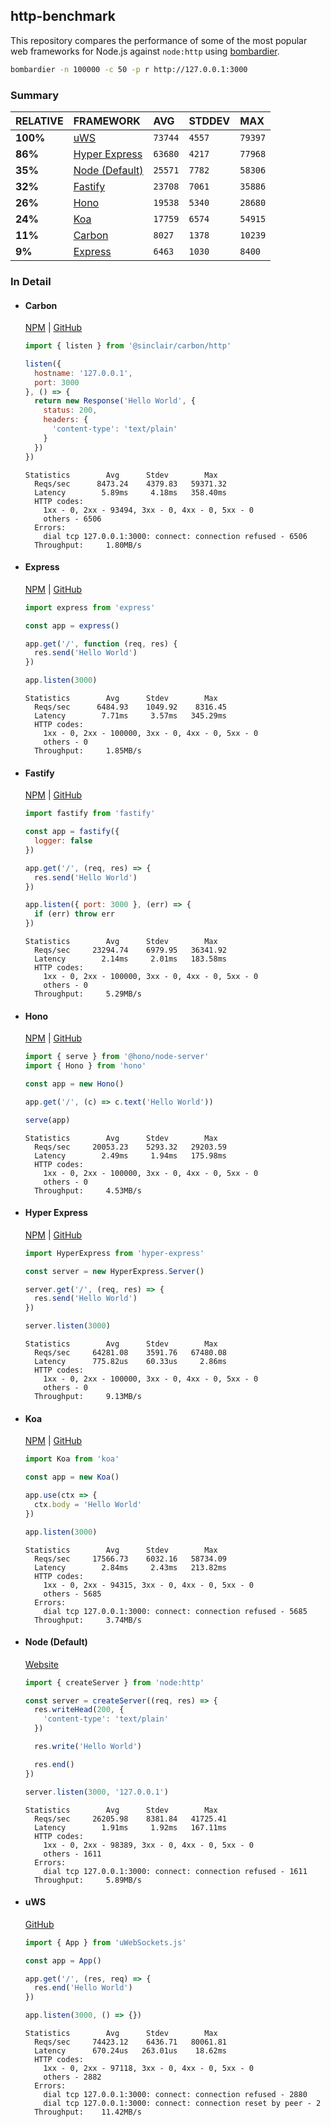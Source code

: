 ## http-benchmark

This repository compares the performance of some of the most popular web frameworks for Node.js against `node:http` using [bombardier](https://github.com/codesenberg/bombardier).

```bash
bombardier -n 100000 -c 50 -p r http://127.0.0.1:3000
```

### Summary

| RELATIVE | FRAMEWORK | AVG | STDDEV | MAX |
| :--- | :--- | :--- | :--- | :--- |
| **100%** | [uWS](#uws) | `73744` | `4557` | `79397` |
| **86%** | [Hyper Express](#hyper-express) | `63680` | `4217` | `77968` |
| **35%** | [Node (Default)](#node-default) | `25571` | `7782` | `58306` |
| **32%** | [Fastify](#fastify) | `23708` | `7061` | `35886` |
| **26%** | [Hono](#hono) | `19538` | `5340` | `28680` |
| **24%** | [Koa](#koa) | `17759` | `6574` | `54915` |
| **11%** | [Carbon](#carbon) | `8027` | `1378` | `10239` |
| **9%** | [Express](#express) | `6463` | `1030` | `8400` |


### In Detail

- #### Carbon
  [NPM](https://npmjs.com/@sinclair/carbon) | [GitHub](https://github.com/sinclairzx81/carbon)
  ```js
  import { listen } from '@sinclair/carbon/http'

  listen({
    hostname: '127.0.0.1',
    port: 3000
  }, () => {
    return new Response('Hello World', {
      status: 200,
      headers: {
        'content-type': 'text/plain'
      }
    })
  })
  ```

  ```
  Statistics        Avg      Stdev        Max
    Reqs/sec      8473.24    4379.83   59371.32
    Latency        5.89ms     4.18ms   358.40ms
    HTTP codes:
      1xx - 0, 2xx - 93494, 3xx - 0, 4xx - 0, 5xx - 0
      others - 6506
    Errors:
      dial tcp 127.0.0.1:3000: connect: connection refused - 6506
    Throughput:     1.80MB/s
  ```

- #### Express
  [NPM](https://npmjs.com/express) | [GitHub](https://github.com/expressjs/express)
  ```js
  import express from 'express'

  const app = express()

  app.get('/', function (req, res) {
    res.send('Hello World')
  })

  app.listen(3000)
  ```

  ```
  Statistics        Avg      Stdev        Max
    Reqs/sec      6484.93    1049.92    8316.45
    Latency        7.71ms     3.57ms   345.29ms
    HTTP codes:
      1xx - 0, 2xx - 100000, 3xx - 0, 4xx - 0, 5xx - 0
      others - 0
    Throughput:     1.85MB/s
  ```

- #### Fastify
  [NPM](https://npmjs.com/fastify) | [GitHub](https://github.com/fastify/fastify)
  ```js
  import fastify from 'fastify'

  const app = fastify({
    logger: false
  })

  app.get('/', (req, res) => {
    res.send('Hello World')
  })

  app.listen({ port: 3000 }, (err) => {
    if (err) throw err
  })
  ```

  ```
  Statistics        Avg      Stdev        Max
    Reqs/sec     23294.74    6979.95   36341.92
    Latency        2.14ms     2.01ms   183.58ms
    HTTP codes:
      1xx - 0, 2xx - 100000, 3xx - 0, 4xx - 0, 5xx - 0
      others - 0
    Throughput:     5.29MB/s
  ```

- #### Hono
  [NPM](https://npmjs.com/hono) | [GitHub](https://github.com/honojs/hono)
  ```js
  import { serve } from '@hono/node-server'
  import { Hono } from 'hono'

  const app = new Hono()

  app.get('/', (c) => c.text('Hello World'))

  serve(app)
  ```

  ```
  Statistics        Avg      Stdev        Max
    Reqs/sec     20053.23    5293.32   29203.59
    Latency        2.49ms     1.94ms   175.98ms
    HTTP codes:
      1xx - 0, 2xx - 100000, 3xx - 0, 4xx - 0, 5xx - 0
      others - 0
    Throughput:     4.53MB/s
  ```

- #### Hyper Express
  [NPM](https://npmjs.com/hyper-express) | [GitHub](https://github.com/kartikk221/hyper-express)
  ```js
  import HyperExpress from 'hyper-express'

  const server = new HyperExpress.Server()

  server.get('/', (req, res) => {
    res.send('Hello World')
  })

  server.listen(3000)
  ```

  ```
  Statistics        Avg      Stdev        Max
    Reqs/sec     64281.08    3591.76   67480.08
    Latency      775.82us    60.33us     2.86ms
    HTTP codes:
      1xx - 0, 2xx - 100000, 3xx - 0, 4xx - 0, 5xx - 0
      others - 0
    Throughput:     9.13MB/s
  ```

- #### Koa
  [NPM](https://npmjs.com/koa) | [GitHub](https://github.com/koajs/koa)
  ```js
  import Koa from 'koa'

  const app = new Koa()

  app.use(ctx => {
    ctx.body = 'Hello World'
  })

  app.listen(3000)
  ```

  ```
  Statistics        Avg      Stdev        Max
    Reqs/sec     17566.73    6032.16   58734.09
    Latency        2.84ms     2.43ms   213.82ms
    HTTP codes:
      1xx - 0, 2xx - 94315, 3xx - 0, 4xx - 0, 5xx - 0
      others - 5685
    Errors:
      dial tcp 127.0.0.1:3000: connect: connection refused - 5685
    Throughput:     3.74MB/s
  ```

- #### Node (Default)
  [Website](https://nodejs.org/api/http.html)
  ```js
  import { createServer } from 'node:http'

  const server = createServer((req, res) => {
    res.writeHead(200, {
      'content-type': 'text/plain'
    })

    res.write('Hello World')

    res.end()
  })

  server.listen(3000, '127.0.0.1')
  ```

  ```
  Statistics        Avg      Stdev        Max
    Reqs/sec     26205.98    8381.84   41725.41
    Latency        1.91ms     1.92ms   167.11ms
    HTTP codes:
      1xx - 0, 2xx - 98389, 3xx - 0, 4xx - 0, 5xx - 0
      others - 1611
    Errors:
      dial tcp 127.0.0.1:3000: connect: connection refused - 1611
    Throughput:     5.89MB/s
  ```

- #### uWS
  [GitHub](https://github.com/uNetworking/uWebSockets.js)
  ```js
  import { App } from 'uWebSockets.js'

  const app = App()

  app.get('/', (res, req) => {
    res.end('Hello World')
  })

  app.listen(3000, () => {})
  ```

  ```
  Statistics        Avg      Stdev        Max
    Reqs/sec     74423.12    6436.71   80061.81
    Latency      670.24us   263.01us    18.62ms
    HTTP codes:
      1xx - 0, 2xx - 97118, 3xx - 0, 4xx - 0, 5xx - 0
      others - 2882
    Errors:
      dial tcp 127.0.0.1:3000: connect: connection refused - 2880
      dial tcp 127.0.0.1:3000: connect: connection reset by peer - 2
    Throughput:    11.42MB/s
  ```


